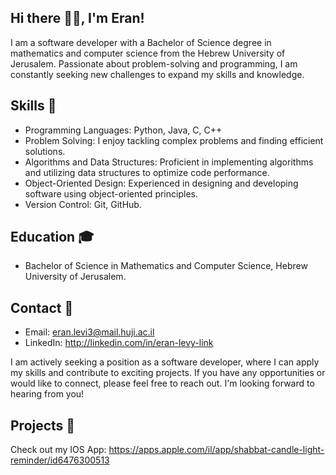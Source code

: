 ## Hi there 👋🏼, I'm Eran! 

I am a software developer with a Bachelor of Science degree in mathematics and computer science from the Hebrew University of Jerusalem. Passionate about problem-solving and programming, I am constantly seeking new challenges to expand my skills and knowledge.

## Skills 🍳

- Programming Languages: Python, Java, C, C++
- Problem Solving: I enjoy tackling complex problems and finding efficient solutions.
- Algorithms and Data Structures: Proficient in implementing algorithms and utilizing data structures to optimize code performance.
- Object-Oriented Design: Experienced in designing and developing software using object-oriented principles.
- Version Control: Git, GitHub.

## Education 🎓

- Bachelor of Science in Mathematics and Computer Science, Hebrew University of Jerusalem.

## Contact 📡

- Email: eran.levi3@mail.huji.ac.il
- LinkedIn: http://linkedin.com/in/eran-levy-link

I am actively seeking a position as a software developer, where I can apply my skills and contribute to exciting projects. If you have any opportunities or would like to connect, please feel free to reach out. I'm looking forward to hearing from you!

## Projects 💼

Check out my IOS App:
https://apps.apple.com/il/app/shabbat-candle-light-reminder/id6476300513
